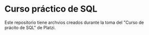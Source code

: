 # Curso práctico de SQL

Este repositorio tiene archvios creados durante la toma del "Curso de prácito de SQL" de Platzi.
